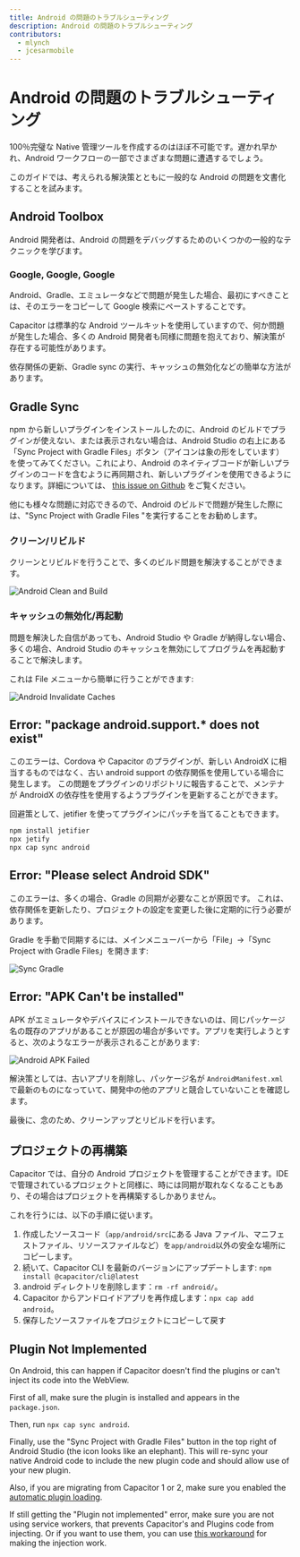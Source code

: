 ```yaml
---
title: Android の問題のトラブルシューティング
description: Android の問題のトラブルシューティング
contributors:
  - mlynch
  - jcesarmobile
---
```


# Android の問題のトラブルシューティング

100％完璧な Native 管理ツールを作成するのはほぼ不可能です。遅かれ早かれ、Android ワークフローの一部でさまざまな問題に遭遇するでしょう。

このガイドでは、考えられる解決策とともに一般的な Android の問題を文書化することを試みます。

## Android Toolbox

Android 開発者は、Android の問題をデバッグするためのいくつかの一般的なテクニックを学びます。

### Google, Google, Google

Android、Gradle、エミュレータなどで問題が発生した場合、最初にすべきことは、そのエラーをコピーして Google 検索にペーストすることです。

Capacitor は標準的な Android ツールキットを使用していますので、何か問題が発生した場合、多くの Android 開発者も同様に問題を抱えており、解決策が存在する可能性があります。

依存関係の更新、Gradle sync の実行、キャッシュの無効化などの簡単な方法があります。

## Gradle Sync

npm から新しいプラグインをインストールしたのに、Android のビルドでプラグインが使えない、または表示されない場合は、Android Studio の右上にある「Sync Project with Gradle Files」ボタン（アイコンは象の形をしています）を使ってみてください。これにより、Android のネイティブコードが新しいプラグインのコードを含むように再同期され、新しいプラグインを使用できるようになります。詳細については、 [this issue on Github](https://github.com/ionic-team/capacitor/issues/4012) をご覧ください。

他にも様々な問題に対応できるので、Android のビルドで問題が発生した際には、"Sync Project with Gradle Files "を実行することをお勧めします。

### クリーン/リビルド

クリーンとリビルドを行うことで、多くのビルド問題を解決することができます。

![Android Clean and Build](/assets/img/docs/android/clean-rebuild.png)

### キャッシュの無効化/再起動

問題を解決した自信があっても、Android Studio や Gradle が納得しない場合、多くの場合、Android Studio のキャッシュを無効にしてプログラムを再起動することで解決します。

これは File メニューから簡単に行うことができます:

![Android Invalidate Caches](/assets/img/docs/android/invalidate-caches.png)

## Error: "package android.support.\* does not exist"

このエラーは、Cordova や Capacitor のプラグインが、新しい AndroidX に相当するものではなく、古い android support の依存関係を使用している場合に発生します。
この問題をプラグインのリポジトリに報告することで、メンテナが AndroidX の依存性を使用するようプラグインを更新することができます。

回避策として、jetifier を使ってプラグインにパッチを当てることもできます。

```bash
npm install jetifier
npx jetify
npx cap sync android
```

## Error: "Please select Android SDK"

このエラーは、多くの場合、Gradle の同期が必要なことが原因です。
これは、依存関係を更新したり、プロジェクトの設定を変更した後に定期的に行う必要があります。

Gradle を手動で同期するには、メインメニューバーから「File」→「Sync Project with Gradle Files」を開きます:

![Sync Gradle](/assets/img/docs/android/sync-gradle.png)

## Error: "APK Can't be installed"

APK がエミュレータやデバイスにインストールできないのは、同じパッケージ名の既存のアプリがあることが原因の場合が多いです。アプリを実行しようとすると、次のようなエラーが表示されることがあります:

![Android APK Failed](/assets/img/docs/android/apk-failed.png)

解決策としては、古いアプリを削除し、パッケージ名が `AndroidManifest.xml` で最新のものになっていて、開発中の他のアプリと競合していないことを確認します。

最後に、念のため、クリーンアップとリビルドを行います。

## プロジェクトの再構築

Capacitor では、自分の Android プロジェクトを管理することができます。IDE で管理されているプロジェクトと同様に、時には同期が取れなくなることもあり、その場合はプロジェクトを再構築するしかありません。

これを行うには、以下の手順に従います。

1. 作成したソースコード（`app/android/src`にある Java ファイル、マニフェストファイル、リソースファイルなど）を`app/android`以外の安全な場所にコピーします。
2. 続いて、Capacitor CLI を最新のバージョンにアップデートします: `npm install @capacitor/cli@latest`
3. android ディレクトリを削除します：`rm -rf android/`。
4. Capacitor からアンドロイドアプリを再作成します：`npx cap add android`。
5. 保存したソースファイルをプロジェクトにコピーして戻す

## Plugin Not Implemented

On Android, this can happen if Capacitor doesn't find the plugins or can't inject its code into the WebView.

First of all, make sure the plugin is installed and appears in the `package.json`.

Then, run `npx cap sync android`.

Finally, use the "Sync Project with Gradle Files" button in the top right of Android Studio (the icon looks like an elephant). This will re-sync your native Android code to include the new plugin code and should allow use of your new plugin.

Also, if you are migrating from Capacitor 1 or 2, make sure you enabled the [automatic plugin loading](https://capacitorjs.com/docs/updating/3-0#switch-to-automatic-android-plugin-loading).

If still getting the "Plugin not implemented" error, make sure you are not using service workers, that prevents Capacitor's and Plugins code from injecting. Or if you want to use them, you can use [this workaround](https://github.com/ionic-team/capacitor/issues/1655#issuecomment-579229390) for making the injection work.
